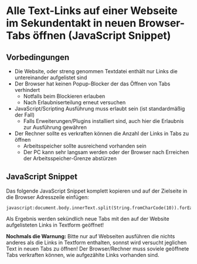 # Alle Text-Links auf einer Webseite im Sekundentakt in neuen Browser-Tabs öffnen (JavaScript Snippet)

## Vorbedingungen

- Die Website, oder streng genommen Textdatei enthält nur Links die untereinander aufgelistet sind
- Der Browser hat keinen Popup-Blocker der das Öffnen von Tabs verhindert
	- Notfalls beim Blockieren erlauben
	- Nach Erlaubniserteilung erneut versuchen
- JavaScript/Scripting Ausführung muss erlaubt sein (ist standardmäßig der Fall)
	- Falls Erweiterungen/Plugins installiert sind, auch hier die Erlaubnis zur Ausführung gewähren
- Der Rechner sollte es verkraften können die Anzahl der Links in Tabs zu öffnen
	- Arbeitsspeicher sollte ausreichend vorhanden sein
	- Der PC kann sehr langsam werden oder der Browser nach Erreichen der Arbeitsspeicher-Grenze abstürzen

## JavaScript Snippet

Das folgende JavaScript Snippet komplett kopieren und auf der Zielseite in die Browser Adresszeile einfügen:

```
javascript:document.body.innerText.split(String.fromCharCode(10)).forEach((l,i)=>setTimeout(()=>window.open(l),i*1500))
```

Als Ergebnis werden sekündlich neue Tabs mit den auf der Website aufgelisteten Links in Textform geöffnet!

**Nochmals die Warnung:** Bitte nur auf Webseiten ausführen die nichts anderes als die Links in Textform enthalten, sonnst wird versucht jeglichen Text in neuen Tabs zu öffnen! Der Browser/Rechner muss soviele geöffnete Tabs verkraften können, wie aufgezählte Links vorhanden sind.